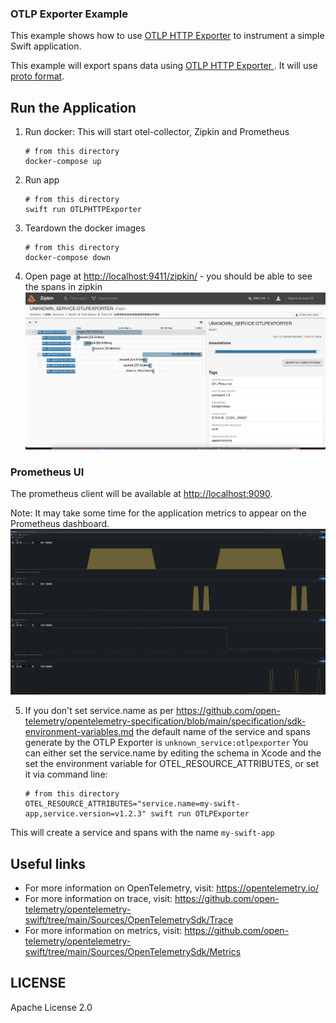### OTLP Exporter Example

This example shows how to use [OTLP HTTP Exporter](https://github.com/open-telemetry/opentelemetry-swift/tree/main/Sources/Exporters/OpenTelemetryProtocol) to instrument a simple Swift application.

This example will export spans data using [OTLP HTTP Exporter ](https://github.com/open-telemetry/opentelemetry-swift/tree/main/Sources/Exporters/OpenTelemetryProtocol). It will use [proto format](https://github.com/open-telemetry/opentelemetry-proto).


## Run the Application

1. Run docker: This will start otel-collector, Zipkin and Prometheus

    ```shell script
    # from this directory
    docker-compose up
    ```

2. Run  app

    ```shell script
    # from this directory
    swift run OTLPHTTPExporter
    ```

3. Teardown the docker images

    ```shell script
    # from this directory
    docker-compose down
    ```

4. Open page at <http://localhost:9411/zipkin/> -  you should be able to see the spans in zipkin
![Screenshot of the running example](images/zipkin-spans.png)

### Prometheus UI

The prometheus client will be available at <http://localhost:9090>.

Note: It may take some time for the application metrics to appear on the Prometheus dashboard.
![Screenshot of the running example](images/prometheus-metrics.png)

5. If you don't set service.name as per https://github.com/open-telemetry/opentelemetry-specification/blob/main/specification/sdk-environment-variables.md the default name of the service and spans generate by the OTLP Exporter is `unknown_service:otlpexporter` You can either set the service.name by editing the schema in Xcode and the set the environment variable for OTEL_RESOURCE_ATTRIBUTES, or set it via command line:

    ```shell script
    # from this directory
    OTEL_RESOURCE_ATTRIBUTES="service.name=my-swift-app,service.version=v1.2.3" swift run OTLPExporter
    ```
This will create a service and spans with the name `my-swift-app`

## Useful links

- For more information on OpenTelemetry, visit: <https://opentelemetry.io/>
- For more information on trace, visit: <https://github.com/open-telemetry/opentelemetry-swift/tree/main/Sources/OpenTelemetrySdk/Trace>
- For more information on metrics, visit: <https://github.com/open-telemetry/opentelemetry-swift/tree/main/Sources/OpenTelemetrySdk/Metrics>

## LICENSE

Apache License 2.0
